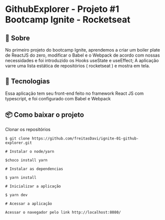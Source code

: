 # GithubExplorer - Projeto #1 Bootcamp Ignite - Rocketseat


## 📖 Sobre 

  No primeiro projeto do bootcamp Ignite, aprendemos a criar um boiler plate de ReactJS do zero, modificar o Babel e o Webpack de acordo com nossas necessidades e foi introduzido os Hooks useState e useEffect;
  A aplicação varre uma lista estática de repositórios ( rocketseat ) e mostra em tela.

## 🚀 Tecnologias

  Essa aplicação tem seu front-end feito no framework React JS com typescript, e foi configurado com Babel e Webpack
  
  
## 📦 Como baixar o projeto

   Clonar os repositórios
   
    $ git clone https://github.com/freitasDavi/ignite-01-github-explorer.git
   
    # Instalar o node/yarn 

    $choco install yarn

    # Instalar as dependencias
  
    $ yarn install
    
    # Inicializar a aplicação

    $ yarn dev

    # Acessar a aplicação
    
    Acessar o navegador pelo link http://localhost:8080/
